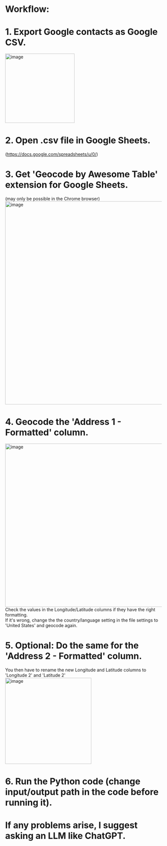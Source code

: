 # Workflow:
# 1. Export Google contacts as Google CSV.
<img width="223" alt="image" src="https://github.com/krischimk/Google-Contacts-to-Google-Earth/assets/121830124/d7627821-828e-4d9c-9c5c-7ffeaab7db9a">

# 2. Open .csv file in Google Sheets. 
(https://docs.google.com/spreadsheets/u/0/)
# 3. Get 'Geocode by Awesome Table' extension for Google Sheets.
(may only be possible in the Chrome browser)<br>
<img width="653" alt="image" src="https://github.com/krischimk/Google-Contacts-to-Google-Earth/assets/121830124/61c2a75b-4567-4e7f-9cfa-22ef2a447401">

# 4. Geocode the 'Address 1 - Formatted' column.
<img width="525" alt="image" src="https://github.com/krischimk/Google-Contacts-to-Google-Earth/assets/121830124/6125d3bc-55dd-4bfc-b310-627c3fbc252c">
<br>Check the values in the Longitude/Latitude columns if they have the right formatting.<br>
If it's wrong, change the the country/language setting in the file settings to 'United States' and geocode again.<br>

# 5. Optional: Do the same for the 'Address 2 - Formatted' column.
You then have to rename the new Longitude and Latitude columns to 'Longitude 2' and 'Latitude 2'<br>
<img width="277" alt="image" src="https://github.com/krischimk/Google-Contacts-to-Google-Earth/assets/121830124/106d5136-398f-45c9-b7d9-32b32f806652">

# 6. Run the Python code (change input/output path in the code before running it).
# If any problems arise, I suggest asking an LLM like ChatGPT.

